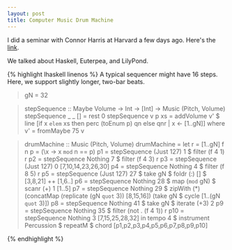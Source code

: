 ```yaml
---
layout: post
title: Computer Music Drum Machine
---
```

I did a seminar with Connor Harris at Harvard a few days ago. Here's the [link](https://manual.cs50.net/seminars/).

We talked about Haskell, Euterpea, and LilyPond.

{% highlight lhaskell linenos %}
A typical sequencer might have 16 steps. Here, we support slightly longer, two-bar beats.

> gN = 32

> stepSequence :: Maybe Volume -> Int -> [Int] -> Music (Pitch, Volume)
> stepSequence _ _ [] = rest 0
> stepSequence v p xs = addVolume v' $ line [if x `elem` xs then perc (toEnum p) qn else qnr | x <- [1..gN]]
>	where v' = fromMaybe 75 v

> drumMachine :: Music (Pitch, Volume)
> drumMachine = let r = [1..gN]
>                   f n p = (\x -> x `mod` n == p)
>                   p1 = stepSequence (Just 127) 1 $ filter (f 4 1) r
>                   p2 = stepSequence Nothing 7 $ filter (f 4 3) r
>                   p3 = stepSequence (Just 127) 0 [7,10,14,23,26,30]
>                   p4 = stepSequence Nothing 4 $ filter (f 8 5) r
>                   p5 = stepSequence (Just 127) 27 $ take gN $ foldr (:) [] $ [3,8,21] ++ [1,6..]
>                   p6 = stepSequence Nothing 28 $ map (`mod` gN) $ scanr (+) 1 [1..5]
>                   p7 = stepSequence Nothing 29 $ zipWith (*) 
>						(concatMap (replicate (gN `quot` 3)) [8,15,16])
>						(take gN $ cycle [1..(gN `quot` 3)])
>                   p8 = stepSequence Nothing 41 $ take gN $ iterate (+3) 2
>                   p9 = stepSequence Nothing 35 $ filter (not . (f 4 1)) r
>                   p10 = stepSequence Nothing 3 [7,15,25,28,32]
>               in tempo 4 $ instrument Percussion $ repeatM $ chord [p1,p2,p3,p4,p5,p6,p7,p8,p9,p10]

{% endhighlight %}
